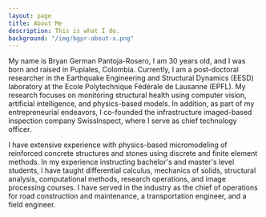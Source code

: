 ```yaml
---
layout: page
title: About Me
description: This is what I do.
background: "/img/bgpr-about-x.png"
---
```


My name is Bryan German Pantoja-Rosero, I am 30 years old, and I was born and
raised in Pupiales, Colombia. Currently, I am a post-doctoral researcher in the Earthquake
Engineering and Structural Dynamics (EESD) laboratory at the Ecole Polytechnique
Fédérale de Lausanne (EPFL). My research focuses on monitoring structural health
using computer vision, artificial intelligence, and physics-based models. In
addition, as part of my entrepreneurial endeavors, I co-founded the infrastructure imaged-based
inspection company SwissInspect, where I serve as chief
technology officer.

I have extensive experience with physics-based micromodeling
of reinforced concrete structures and stones using discrete and finite element
methods. In my experience instructing bachelor's and master's level students, I
have taught differential calculus, mechanics of solids, structural analysis,
computational methods, research operations, and image processing courses. I have
served in the industry as the chief of operations for road construction and
maintenance, a transportation engineer, and a field engineer.
